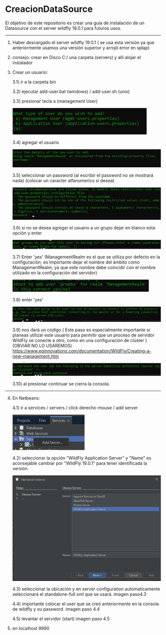 # CreacionDataSource
El objetivo de este repositorio es crear una guía de instalación de un Datasource con el server wildfly 19.0.1 para futuros usos.

------------------------------------------------------------------------------------------------------------------------------------------


1) Haber descargado el server wildfly 19.0.1 ( se usa esta versión ya que anteriormente usamos una versión superior y arrojó error en splap)
   
2) consejo: crear en Disco C:/ una carpeta (servers) y allí alojar el instalador

3) Crear un usuario:
   
   3.1) ir a la carpeta bin
   
   3.2) ejecutar add-user.bat  (windows)  /  add-user.sh (unix)
   
   3.3) presionar tecla a (management User)
   
   ![Alt text](https://github.com/NoelTejeda/CreacionDataSource/blob/main/datasource/paso1.png)
 
   

   3.4) agregar el usuario

   ![Alt text](https://github.com/NoelTejeda/CreacionDataSource/blob/main/datasource/paso2.png)
   

   3.5) seleccionar un password (al escribir el password no se mostrará nada) (colocar un caracter alfanumerico si desea)
   
   ![Alt Text](https://github.com/NoelTejeda/CreacionDataSource/blob/main/datasource/paso3.png)

   3.6) si no se desea agregar el usuario a un grupo dejar en blanco esta opción y enter

   ![Alt Text](https://github.com/NoelTejeda/CreacionDataSource/blob/main/datasource/paso4.png)
   
   3.7) Enter 'yes' (ManagementRealm es el que se utiliza por defecto en la configuración, es importante dejar el nombre del ámbito como ManagementRealm, ya que este nombre debe coincidir con el nombre 
        utilizado en la configuración del servidor)

   ![Alt Text](https://github.com/NoelTejeda/CreacionDataSource/blob/main/datasource/paso5.png)

   3.8) enter 'yes'

   ![Alt Text](https://github.com/NoelTejeda/CreacionDataSource/blob/main/datasource/paso6.png)

   3.9) nos dará un código ( Este paso es especialmente importante si planeas utilizar este usuario para permitir que un proceso de servidor WildFly se conecte a otro, como en una configuración de clúster ) 
        (OBVIAR NO LO USAREMOS)
         https://www.eginnovations.com/documentation/WildFly/Creating-a-new-management.htm

   ![Alt Text](https://github.com/NoelTejeda/CreacionDataSource/blob/main/datasource/paso7.png)

   3.10) al presionar continuar se cierra la consola.


  -----------------------------------------------------------------------------


   
   4) En Netbeans:
  
      
      4.1) ir a services / servers / click derecho-mouse / add server

      ![Alt Text](https://github.com/NoelTejeda/CreacionDataSource/blob/main/datasource/paso%204.1.png)   


      4.2) seleccionar la opción "WildFly Application Server" y "Name" es aconsejable cambiar por "WildFly 19.0.1" para tener
           identificada la versión.

      ![Alt Text](https://github.com/NoelTejeda/CreacionDataSource/blob/main/datasource/paso4.2.png)


      4.3) seleccionar la ubicación y en server configuration automaticamente seleccionará el standalone-full.xml que se usará.
      imagen paso4.3

      4.4) importante colocar el user que se creó anteriormente en la consola de wildfly y su password.
      imagen paso 4.4

      4.5) levantar el servidor (start)
      imagen paso 4.5



   6) en localhost 9990
            

      
   
